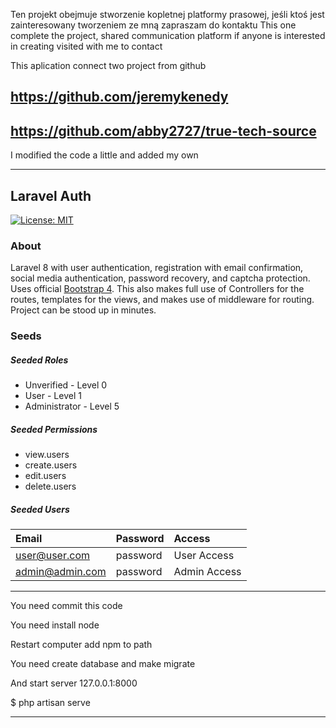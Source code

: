 Ten projekt obejmuje stworzenie kopletnej platformy prasowej, jeśli ktoś jest zainteresowany tworzeniem ze mną zapraszam do kontaktu
This one complete the project, shared communication platform if anyone is interested in creating visited with me to contact

This aplication connect two project from github
## https://github.com/jeremykenedy </br>
## https://github.com/abby2727/true-tech-source

I modified the code a little and added my own

-----------------------------------------------------------------
## Laravel Auth

[![License: MIT](https://img.shields.io/badge/License-MIT-yellow.svg)](https://opensource.org/licenses/MIT)

### About
Laravel 8 with user authentication, registration with email confirmation, social media authentication, password recovery, and captcha protection. Uses official [Bootstrap 4](https://getbootstrap.com). This also makes full use of Controllers for the routes, templates for the views, and makes use of middleware for routing. Project can be stood up in minutes.

### Seeds
##### Seeded Roles
  * Unverified - Level 0
  * User  - Level 1
  * Administrator - Level 5

##### Seeded Permissions
  * view.users
  * create.users
  * edit.users
  * delete.users

##### Seeded Users

|Email|Password|Access|
|:------------|:------------|:------------|
|user@user.com|password|User Access|
|admin@admin.com|password|Admin Access|

-----------------------------------------------------------------
You need commit this code

You need install node

Restart computer add npm to path

You need create database and make migrate

And start server 127.0.0.1:8000

$ php artisan serve

----------------------------------------------------------------
